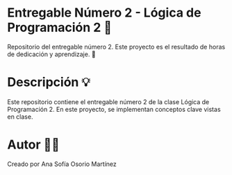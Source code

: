 # Entregable Número 2 - Lógica de Programación 2 🌟
Repositorio del entregable número 2. Este proyecto es el resultado de horas de dedicación y aprendizaje. 🚀

# Descripción 💡 
Este repositorio contiene el entregable número 2 de la clase Lógica de Programación 2. En este proyecto, se implementan conceptos clave vistas en clase.

# Autor 👩‍💻 
Creado por Ana Sofía Osorio Martínez
